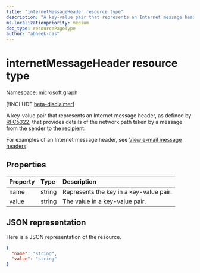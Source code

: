 ```yaml
---
title: "internetMessageHeader resource type"
description: "A key-value pair that represents an Internet message header, as defined by RFC5322, that provides "
ms.localizationpriority: medium
doc_type: resourcePageType
author: "abheek-das"
---
```


# internetMessageHeader resource type

Namespace: microsoft.graph

[!INCLUDE [beta-disclaimer](../../includes/beta-disclaimer.md)]

A key-value pair that represents an Internet message header, as defined by [RFC5322](https://www.ietf.org/rfc/rfc5322.txt), that provides
details of the network path taken by a message from the sender to the recipient.

For examples of an Internet message header, see
[View e-mail message headers](https://support.office.com/article/View-e-mail-message-headers-CD039382-DC6E-4264-AC74-C048563D212C#bm4).


## Properties
| Property	   | Type	|Description|
|:---------------|:--------|:----------|
|name|string|Represents the key in a key-value pair.|
|value|string|The value in a key-value pair.|

## JSON representation

Here is a JSON representation of the resource.

<!-- {
  "blockType": "resource",
  "optionalProperties": [

  ],
  "@odata.type": "microsoft.graph.internetMessageHeader"
}-->

```json
{
  "name": "string",
  "value": "string"
}

```

<!-- uuid: 8fcb5dbc-d5aa-4681-8e31-b001d5168d79
2015-10-25 14:57:30 UTC -->
<!--
{
  "type": "#page.annotation",
  "description": "internetMessageHeader resource",
  "keywords": "",
  "section": "documentation",
  "tocPath": "",
  "suppressions": []
}
-->


